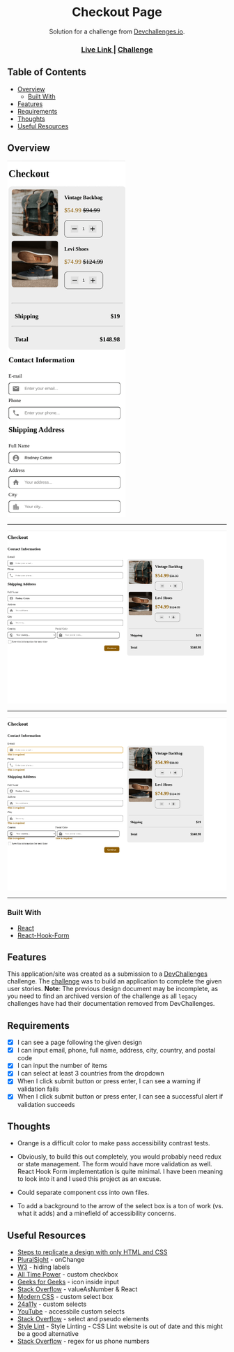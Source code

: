<h1 align="center">Checkout Page</h1>

<div align="center">
   Solution for a challenge from  <a href="http://devchallenges.io" target="_blank">Devchallenges.io</a>.
</div>

<div align="center">
  <h3>
    <a href="https://jdegand.github.io/checkout-page">
      Live Link
    </a>
    <span> | </span>
    <a href="https://web.archive.org/web/20240417030154/https://legacy.devchallenges.io/challenges/0J1NxxGhOUYVqihwegfO">
      Challenge
    </a>
  </h3>
</div>

## Table of Contents

- [Overview](#overview)
  - [Built With](#built-with)
- [Features](#features)
- [Requirements](#requirements)
- [Thoughts](#thoughts)
- [Useful Resources](#useful-resources)

## Overview

![Mobile](checkout-page-mobile.png)

***

![Desktop](checkout-page-desktop.png)

***

![Desktop Required error](checkout-page-desktop-required.png)

***

### Built With

- [React](https://reactjs.org/)
- [React-Hook-Form](https://react-hook-form.com/)

## Features

This application/site was created as a submission to a [DevChallenges](https://devchallenges.io/challenges) challenge. The [challenge](https://web.archive.org/web/20240417030154/https://legacy.devchallenges.io/challenges/0J1NxxGhOUYVqihwegfO) was to build an application to complete the given user stories. **Note**: The previous design document may be incomplete, as you need to find an archived version of the challenge as all `legacy` challenges have had their documentation removed from DevChallenges.

## Requirements

- [x] I can see a page following the given design
- [x] I can input email, phone, full name, address, city, country, and postal code
- [x] I can input the number of items
- [x] I can select at least 3 countries from the dropdown
- [x] When I click submit button or press enter, I can see a warning if validation fails
- [x] When I click submit button or press enter, I can see a successful alert if validation succeeds

## Thoughts

- Orange is a difficult color to make pass accessibility contrast tests.

- Obviously, to build this out completely, you would probably need redux or state management.  The form would have more validation as well.  React Hook Form implementation is quite minimal.  I have been meaning to look into it and I used this project as an excuse.

- Could separate component css into own files.

- To add a background to the arrow of the select box is a ton of work (vs. what it adds) and a minefield of accessibility concerns.

## Useful Resources

- [Steps to replicate a design with only HTML and CSS](https://devchallenges-blogs.web.app/how-to-replicate-design/)
- [PluralSight](https://www.pluralsight.com/guides/handling-multiple-inputs-with-single-onchange-handler-react) - onChange
- [W3](https://www.w3.org/WAI/tutorials/forms/labels/) - hiding labels
- [All Time Power](https://www.alltimepower.com/blog/react-hook-forms-custom-checkbox/) - custom checkbox
- [Geeks for Geeks](https://www.geeksforgeeks.org/css-to-put-icon-inside-an-input-element-in-a-form/) - icon inside input
- [Stack Overflow](https://stackoverflow.com/questions/40920945/react-warning-unknown-prop-valueasnumber-on-input-tag) - valueAsNumber & React
- [Modern CSS](https://moderncss.dev/custom-select-styles-with-pure-css/) - custom select box
- [24a11y](https://www.24a11y.com/2019/select-your-poison/) - custom selects
- [YouTube](https://www.youtube.com/watch?v=ug1elgso_8A) - accessbile custom selects
- [Stack Overflow](https://stackoverflow.com/questions/3532649/problem-with-select-and-after-with-css-in-webkit) - select and pseudo elements
- [Style Lint](https://stylelint.io/) - Style Linting - CSS Lint website is out of date and this might be a good alternative
- [Stack Overflow](https://stackoverflow.com/questions/16699007/regular-expression-to-match-standard-10-digit-phone-number) - regex for us phone numbers
